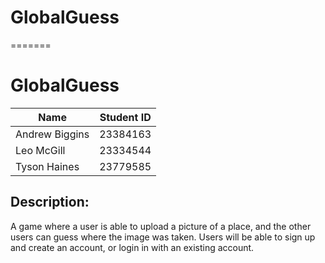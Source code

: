 # GlobalGuess
=======
# GlobalGuess

| Name           | Student ID |
|----------------|------------|
| Andrew Biggins | 23384163   |
| Leo McGill     | 23334544   |
| Tyson Haines   | 23779585   |

## Description:
A game where a user is able to upload a picture of a place, and the other users can guess where the image was taken. Users will be able to sign up and create an account, or login in with an existing account.


